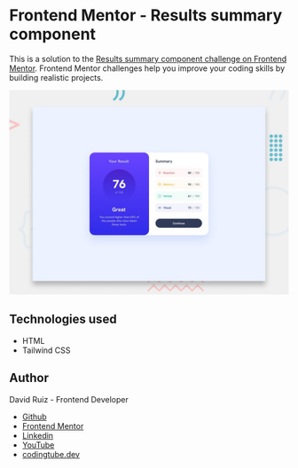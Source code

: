 # Frontend Mentor - Results summary component

This is a solution to the [Results summary component challenge on Frontend Mentor](https://www.frontendmentor.io/challenges/results-summary-component-CE_K6s0maV). Frontend Mentor challenges help you improve your coding skills by building realistic projects.

![Design preview for the Results summary component coding challenge](./preview.jpg)

## Technologies used

- HTML
- Tailwind CSS

## Author

David Ruiz - Frontend Developer
- [Github](https://github.com/Davichobits)
- [Frontend Mentor](https://www.frontendmentor.io/profile/Davichobits) 
- [Linkedin](https://www.linkedin.com/in/davidirc/)
- [YouTube](https://www.youtube.com/CodingTube)
- [codingtube.dev](https://codingtube.dev/)